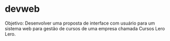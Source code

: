 # devweb
Objetivo: Desenvolver uma proposta de interface com usuário para um sistema web para gestão de cursos de uma empresa chamada Cursos Lero Lero.
